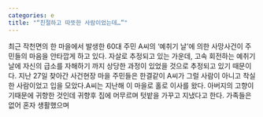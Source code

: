 ```yaml
---
categories: e
title: "“친절하고 따뜻한 사람이었는데…”"
---
```

최근 작천면의 한 마을에서 발생한 60대 주민 A씨의 ‘예취기 날’에 의한 사망사건이 주민들의 마음을 안타깝게 하고 있다. 자살로 추정되고 있는 가운데, 고속 회전하는 예취기 날에 자신의 급소를 자해하기 까지 상당한 과정이 있었을 것으로 추정되고 있기 때문이다. 지난 27일 찾아간 사건현장 마을 주민들은 한결같이 A씨가 그럴 사람이 아니고 착실한 사람이었고 입을 모았다.A씨는 지난해 이 마을로 홀로 이사를 왔다. 아버지의 고향이기때문에 귀향한 것인데 귀향후 집에 머무르며 텃밭을 가꾸고 지냈다고 한다. 가족들은 없어 혼자 생활했으며